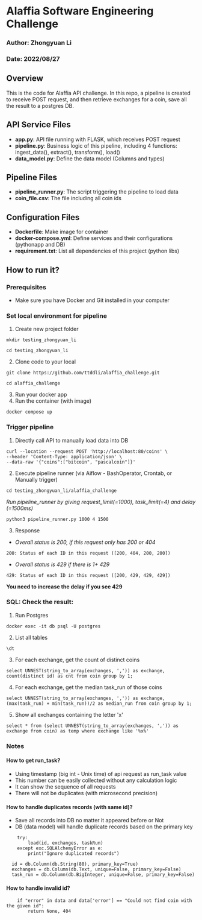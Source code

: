 # Alaffia Software Engineering Challenge
### Author: Zhongyuan Li
### Date: 2022/08/27

## Overview
This is the code for Alaffia API challenge.
In this repo, a pipeline is created to receive POST request, and then retrieve exchanges for a coin, save all the result to a postgres DB.


## API Service Files
- **app.py**: API file running with FLASK, which receives POST request
- **pipeline.py**: Business logic of this pipeline, including 4 functions: ingest_data(), extract(), transform(), load()
- **data_model.py**: Define the data model (Columns and types)

## Pipeline Files
- **pipeline_runner.py**: The script triggering the pipeline to load data
- **coin_file.csv**: The file including all coin ids

## Configuration Files
- **Dockerfile**: Make image for container
- **docker-compose.yml**: Define services and their configurations (pythonapp and DB)
- **requirement.txt**: List all dependencies of this project (python libs)

## How to run it?

### Prerequisites
- Make sure you have Docker and Git installed in your computer

### Set local environment for pipeline
1. Create new project folder
```
mkdir testing_zhongyuan_li
```
```
cd testing_zhongyuan_li 
```
2. Clone code to your local
```
git clone https://github.com/ttddli/alaffia_challenge.git
```
```
cd alaffia_challenge 
```

3. Run your docker app
4. Run the container (with image)

```
docker compose up
```

### Trigger pipeline
1. Directly call API to manually load data into DB
```
curl --location --request POST 'http://localhost:80/coins' \
--header 'Content-Type: application/json' \
--data-raw '{"coins":["bitcoin", "pascalcoin"]}'
```

2. Execute pipeline runner (via Aiflow - BashOperator, Crontab, or Manually trigger)
````
cd testing_zhongyuan_li/alaffia_challenge
````
*Run pipeline_runner by giving request_limit(=1000), task_limit(=4) and delay (=1500ms)*
````
python3 pipeline_runner.py 1000 4 1500
````

3. Response
- *Overall status is 200, if this request only has 200 or 404*
````
200: Status of each ID in this request ([200, 404, 200, 200])
````
- *Overall status is 429 if there is 1+ 429*
````
429: Status of each ID in this request ([200, 429, 429, 429])
````
**You need to increase the delay if you see 429**

### SQL: Check the result:
1. Run Postgres
````
docker exec -it db psql -U postgres
````

2. List all tables
```
\dt
```

3. For each exchange, get the count of distinct coins
```
select UNNEST(string_to_array(exchanges, ',')) as exchange, count(distinct id) as cnt from coin group by 1;
```

4. For each exchange, get the median task_run of those coins
```
select UNNEST(string_to_array(exchanges, ',')) as exchange, (max(task_run) + min(task_run))/2 as median_run from coin group by 1;
```

5. Show all exchanges containing the letter 'x'
```
select * from (select UNNEST(string_to_array(exchanges, ',')) as exchange from coin) as temp where exchange like '%x%'
```

### Notes
#### How to get run_task?
- Using timestamp (big int - Unix time) of api request as run_task value
- This number can be easily collected without any calculation logic
- It can show the sequence of all requests
- There will not be duplicates (with microsecond precision)


#### How to handle duplicates records (with same id)?
- Save all records into DB no matter it appeared before or Not
- DB (data model) will handle duplicate records based on the primary key

````
    try:
        load(id, exchanges, taskRun)
    except exc.SQLAlchemyError as e:
        print("Ignore duplicated records")

````

````
  id = db.Column(db.String(80), primary_key=True)
  exchanges = db.Column(db.Text, unique=False, primary_key=False)
  task_run = db.Column(db.BigInteger, unique=False, primary_key=False)
````

#### How to handle invalid id?
````
    if "error" in data and data['error'] == "Could not find coin with the given id":
        return None, 404
````